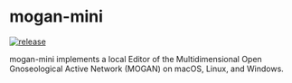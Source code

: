 # mogan-mini

[![release](https://github.com/anondigriz/mogan-mini/actions/workflows/release.yml/badge.svg)](https://github.com/anondigriz/mogan-mini/actions/workflows/release.yml)

mogan-mini implements a local Editor of the Multidimensional Open Gnoseological Active Network (MOGAN) on macOS, Linux, and Windows.
